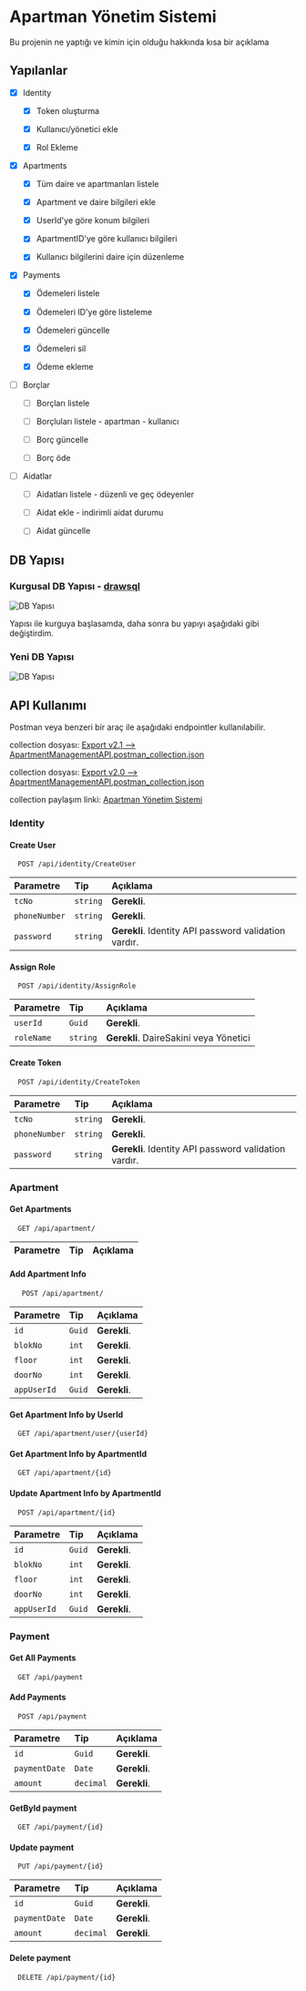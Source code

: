 
# Apartman Yönetim Sistemi

Bu projenin ne yaptığı ve kimin için olduğu hakkında kısa bir açıklama

## Yapılanlar
- [x] Identity
  - [x] Token oluşturma
  - [x] Kullanıcı/yönetici ekle
  - [x] Rol Ekleme


- [x] Apartments
  - [x] Tüm daire ve apartmanları listele
  - [x] Apartment ve daire bilgileri ekle
  - [x] UserId'ye göre konum bilgileri
  - [x] ApartmentID'ye göre kullanıcı bilgileri
  - [x] Kullanıcı bilgilerini daire için düzenleme


- [x] Payments
    - [x] Ödemeleri listele
    - [x] Ödemeleri ID'ye göre listeleme
    - [x] Ödemeleri güncelle
    - [x] Ödemeleri sil
    - [x] Ödeme ekleme


- [ ] Borçlar
    - [ ] Borçları listele
    - [ ] Borçluları listele - apartman - kullanıcı
    - [ ] Borç güncelle
    - [ ] Borç öde
  

- [ ] Aidatlar
    - [ ] Aidatları listele - düzenli ve geç ödeyenler
    - [ ] Aidat ekle - indirimli aidat durumu 
    - [ ] Aidat güncelle



## DB Yapısı

 ### Kurgusal DB Yapısı -  [drawsql](https://drawsql.app/teams/ezgi/diagrams/ezgi)

![DB Yapısı](./README_ASSETS/diagramIdea.png) 

Yapısı ile kurguya başlasamda, daha sonra bu yapıyı aşağıdaki gibi değiştirdim. 

 ### Yeni DB Yapısı

![DB Yapısı](./README_ASSETS/diagramFinal.jpg)

    

## API Kullanımı

Postman veya benzeri bir araç ile aşağıdaki endpointler kullanılabilir.

collection dosyası: [Export v2.1 --> ApartmentManagementAPI.postman_collection.json](./README_ASSETS/ApartmentManagementAPI.postman_collection.json)

collection dosyası: [Export v2.0 --> ApartmentManagementAPI.postman_collection.json](./README_ASSETS/ApartmentManagementAPI.postman_collection2.0.json)

collection paylaşım linki: [Apartman Yönetim Sistemi](https://dark-star-90151.postman.co/workspace/Management-System~959e5f18-86a1-4dd7-8a68-ac89bc58b88c/collection/30918894-9edd228e-14d3-46e6-9623-f746fc999782?action=share&creator=30918894)

### Identity


#### Create User

```http
  POST /api/identity/CreateUser
```

| Parametre | Tip     | Açıklama                |
| :-------- | :------- | :------------------------- |
| `tcNo` | `string` | **Gerekli**. |
| `phoneNumber` | `string` | **Gerekli**.  |
| `password` | `string` | **Gerekli**. Identity API password validation vardır. |


#### Assign Role

```http
  POST /api/identity/AssignRole
```

| Parametre | Tip     | Açıklama                |
| :-------- | :------- | :------------------------- |
| `userId` | `Guid` | **Gerekli**. |
| `roleName` | `string` | **Gerekli**. DaireSakini veya Yönetici  |


#### Create Token

```http
  POST /api/identity/CreateToken
```

| Parametre | Tip     | Açıklama                |
| :-------- | :------- | :------------------------- |
| `tcNo` | `string` | **Gerekli**. |
| `phoneNumber` | `string` | **Gerekli**.  |
| `password` | `string` | **Gerekli**. Identity API password validation vardır. |

### Apartment


#### Get Apartments

```http
  GET /api/apartment/
```

| Parametre | Tip     | Açıklama                |
| :-------- | :------- | :------------------------- |



#### Add Apartment Info

```http
   POST /api/apartment/
```

| Parametre | Tip     | Açıklama                |
| :-------- | :------- | :------------------------- |
| `id` | `Guid` | **Gerekli**. |
| `blokNo` | `int` | **Gerekli**.   |
| `floor` | `int` | **Gerekli**. |
| `doorNo` | `int` | **Gerekli**. |
| `appUserId` | `Guid` | **Gerekli**. |


#### Get Apartment Info by UserId

```http
  GET /api/apartment/user/{userId}
```

#### Get Apartment Info by ApartmentId

```http
  GET /api/apartment/{id}
```
#### Update Apartment Info by ApartmentId

```http
  POST /api/apartment/{id}
```


| Parametre | Tip     | Açıklama                |
| :-------- | :------- | :------------------------- |
| `id` | `Guid` | **Gerekli**. |
| `blokNo` | `int` | **Gerekli**.   |
| `floor` | `int` | **Gerekli**. |
| `doorNo` | `int` | **Gerekli**. |
| `appUserId` | `Guid` | **Gerekli**. |

### Payment
#### Get All Payments

```http
  GET /api/payment
```
#### Add Payments

```http
  POST /api/payment
```

| Parametre | Tip     | Açıklama                |
| :-------- | :------- | :------------------------- |
| `id` | `Guid` | **Gerekli**. |
| `paymentDate` | `Date` | **Gerekli**.   |
| `amount` | `decimal` | **Gerekli**. |

#### GetById payment

```http
  GET /api/payment/{id}
```
#### Update payment

```http
  PUT /api/payment/{id}
```
| Parametre | Tip     | Açıklama                |
| :-------- | :------- | :------------------------- |
| `id` | `Guid` | **Gerekli**. |
| `paymentDate` | `Date` | **Gerekli**.   |
| `amount` | `decimal` | **Gerekli**. |

#### Delete payment

```http
  DELETE /api/payment/{id}
```


